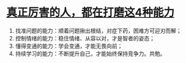 # [真正厉害的人，都在打磨这4种能力](https://github.com/miss-shiyi/miss-shiyi/issues/212)

1. 找准问题的能力：顺着问题揪出根结，对症下药，困难方可迎刃而解；
2. 控制情绪的能力：稳住情绪、从容以对，才是智者的姿态；
3. 懂得变通的能力：学会变通，才能无畏向前；
4. 持续学习的能力：不断提升自己，才能始终保持竞争力。共勉。